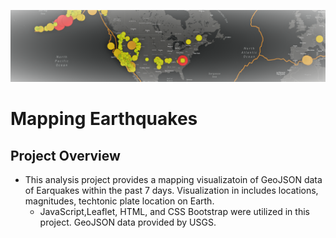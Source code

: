 ![mapping_banner](Resources/mapping_banner.png)
# Mapping Earthquakes
## Project Overview
- This analysis project provides a mapping visualizatoin of GeoJSON data of Earquakes within the past 7 days. Visualization in includes locations, magnitudes, techtonic plate location on Earth. 
    -  JavaScript,Leaflet, HTML, and CSS Bootstrap were utilized in this project. GeoJSON data provided by USGS.
